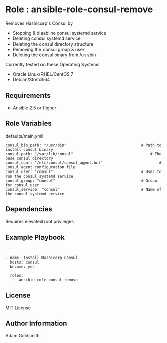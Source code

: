 Role : ansible-role-consul-remove
==================================

Removes Hashicorp's Consul by
* Stopping & disabline consul systemd service
* Deleting consul systemd service
* Deleting the consul directory structure
* Removing the consul group & user
* Deleting the consul binary from /usr/bin

Currently tested on these Operating Systems
* Oracle Linux/RHEL/CentOS 7
* Debian/Stretch64

Requirements
------------

* Ansible 2.5 or higher

Role Variables
--------------

defaults/main.yml
```
consul_bin_path: "/usr/bin"									# Path to install consul binary
consul_path: "/var/lib/consul"									# The base consul directory
consul_conf: "/etc/consul/consul_agent.hcl"							# Consul agent configuration file
consul_user: "consul"										# User to run the consul systemd service
consul_group: "consul"										# Group for consul user
consul_service: "consul"									# Name of the consul systemd service
```

Dependencies
------------

Requires elevated root privileges

Example Playbook
----------------

```
---

- name: Install Hashicorp Consul
  hosts: consul
  become: yes

  roles:
    - ansible-role-consul-remove
```

License
-------

MIT License

Author Information
------------------

Adam Goldsmith

